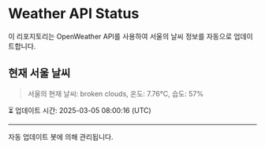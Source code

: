 
# Weather API Status

이 리포지토리는 OpenWeather API를 사용하여 서울의 날씨 정보를 자동으로 업데이트합니다.

## 현재 서울 날씨
> 서울의 현재 날씨: broken clouds, 온도: 7.76°C, 습도: 57%

⏳ 업데이트 시간: 2025-03-05 08:00:16 (UTC)

---
자동 업데이트 봇에 의해 관리됩니다.
